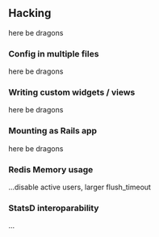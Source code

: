 Hacking
-------

here be dragons


### Config in multiple files

here be dragons


### Writing custom widgets / views

here be dragons


### Mounting as Rails app

here be dragons


### Redis Memory usage

...disable active users, larger flush_timeout


### StatsD interoparability

...
